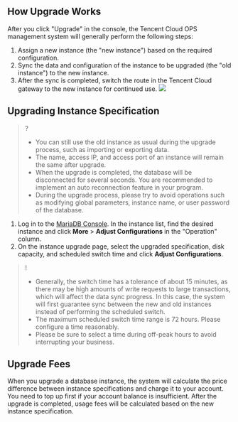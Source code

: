 ## How Upgrade Works
After you click "Upgrade" in the console, the Tencent Cloud OPS management system will generally perform the following steps:
1. Assign a new instance (the "new instance") based on the required configuration.
2. Sync the data and configuration of the instance to be upgraded (the "old instance") to the new instance.
3. After the sync is completed, switch the route in the Tencent Cloud gateway to the new instance for continued use.
![](https://main.qcloudimg.com/raw/c6c8778c93fb4438210b5bb492a956ce.png)

## Upgrading Instance Specification
>?
>- You can still use the old instance as usual during the upgrade process, such as importing or exporting data.
>- The name, access IP, and access port of an instance will remain the same after upgrade.
>- When the upgrade is completed, the database will be disconnected for several seconds. You are recommended to implement an auto reconnection feature in your program.
>- During the upgrade process, please try to avoid operations such as modifying global parameters, instance name, or user password of the database.
>
1. Log in to the [MariaDB Console](https://console.cloud.tencent.com/mariadb). In the instance list, find the desired instance and click **More** > **Adjust Configurations** in the "Operation" column.
2. On the instance upgrade page, select the upgraded specification, disk capacity, and scheduled switch time and click **Adjust Configurations**.
>!
>- Generally, the switch time has a tolerance of about 15 minutes, as there may be high amounts of write requests to large transactions, which will affect the data sync progress. In this case, the system will first guarantee sync between the new and old instances instead of performing the scheduled switch.
>- The maximum scheduled switch time range is 72 hours. Please configure a time reasonably.
>- Please be sure to select a time during off-peak hours to avoid interrupting your business.
>


## Upgrade Fees
When you upgrade a database instance, the system will calculate the price difference between instance specifications and charge it to your account. You need to top up first if your account balance is insufficient. After the upgrade is completed, usage fees will be calculated based on the new instance specification.

